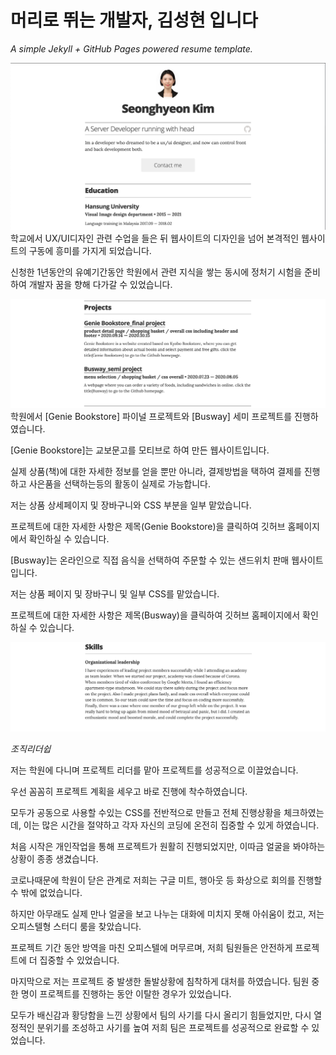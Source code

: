 # 머리로 뛰는 개발자, 김성현 입니다

*A simple Jekyll + GitHub Pages powered resume template.*

![img](images/p1.png)
학교에서 UX/UI디자인 관련 수업을 들은 뒤 웹사이트의 디자인을 넘어 본격적인 웹사이트의 구동에 흥미를 가지게 되었습니다.


신청한 1년동안의 유예기간동안 학원에서 관련 지식을 쌓는 동시에 정처기 시험을 준비하여 개발자 꿈을 향해 다가갈 수 있었습니다.


![img](images/p2.png)
학원에서 [Genie Bookstore] 파이널 프로젝트와 [Busway] 세미 프로젝트를 진행하였습니다.

[Genie Bookstore]는 교보문고를 모티브로 하여 만든 웹사이트입니다.


실제 상품(책)에 대한 자세한 정보를 얻을 뿐만 아니라, 결제방법을 택하여 결제를 진행하고 사은품을 선택하는등의 활동이 실제로 가능합니다.


저는 상품 상세페이지 및 장바구니와 CSS 부분을 일부 맡았습니다.


프로젝트에 대한 자세한 사항은 제목(Genie Bookstore)을 클릭하여 깃허브 홈페이지에서 확인하실 수 있습니다.



[Busway]는 온라인으로 직접 음식을 선택하여 주문할 수 있는 샌드위치 판매 웹사이트 입니다.


저는 상품 페이지 및 장바구니 및 일부 CSS를 맡았습니다.


프로젝트에 대한 자세한 사항은 제목(Busway)을 클릭하여 깃허브 홈페이지에서 확인하실 수 있습니다.



![img](images/p3.png)

*조직리더쉽* 

저는 학원에 다니며 프로젝트 리더를 맡아 프로젝트를 성공적으로 이끌었습니다. 

우선 꼼꼼히 프로젝트 계획을 세우고 바로 진행에 착수하였습니다. 

모두가 공동으로 사용할 수있는 CSS를 전반적으로 만들고 전체 진행상황을 체크하였는데, 이는 많은 시간을 절약하고 각자 자신의 코딩에 온전히 집중할 수 있게 하였습니다. 

처음 시작은 개인작업을 통해 프로젝트가 원활히 진행되었지만, 이따금 얼굴을 봐야하는 상황이 종종 생겼습니다.


코로나때문에 학원이 닫은 관계로 저희는 구글 미트, 행아웃 등 화상으로 회의를 진행할 수 밖에 없었습니다. 

하지만 아무래도 실제 만나 얼굴을 보고 나누는 대화에 미치지 못해 아쉬움이 컸고, 저는 오피스텔형 스터디 룸을 찾았습니다. 

프로젝트 기간 동안 방역을 마친 오피스텔에 머무르며, 저희 팀원들은 안전하게 프로젝트에 더 집중할 수 있었습니다. 

마지막으로 저는 프로젝트 중 발생한 돌발상황에 침착하게 대처를 하였습니다.
팀원 중 한 명이 프로젝트를 진행하는 동안 이탈한 경우가 있었습니다. 

모두가 배신감과 황당함을 느낀 상황에서 팀의 사기를 다시 올리기 힘들었지만, 다시 열정적인 분위기를 조성하고 사기를 높여 저희 팀은 프로젝트를 성공적으로 완료할 수 있었습니다.
 

